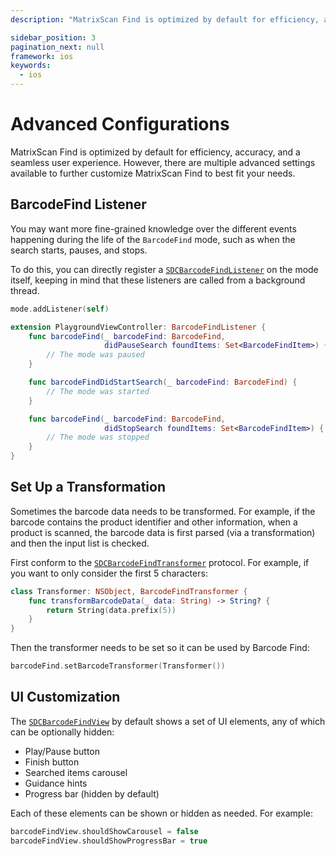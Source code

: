```yaml
---
description: "MatrixScan Find is optimized by default for efficiency, accuracy, and a seamless user experience. However, there are multiple advanced settings available to further customize MatrixScan Find to best fit your needs.                                                                     "

sidebar_position: 3
pagination_next: null
framework: ios
keywords:
  - ios
---
```


# Advanced Configurations

MatrixScan Find is optimized by default for efficiency, accuracy, and a seamless user experience. However, there are multiple advanced settings available to further customize MatrixScan Find to best fit your needs.

## BarcodeFind Listener

You may want more fine-grained knowledge over the different events happening during the life of the `BarcodeFind` mode, such as when the search starts, pauses, and stops.

To do this, you can directly register a [`SDCBarcodeFindListener`](https://docs.scandit.com/7.6/data-capture-sdk/ios/barcode-capture/api/barcode-find-listener.html#interface-scandit.datacapture.barcode.find.IBarcodeFindListener) on the mode itself, keeping in mind that these listeners are called from a background thread.

```swift
mode.addListener(self)

extension PlaygroundViewController: BarcodeFindListener {
    func barcodeFind(_ barcodeFind: BarcodeFind,
                     didPauseSearch foundItems: Set<BarcodeFindItem>) {
        // The mode was paused
    }

    func barcodeFindDidStartSearch(_ barcodeFind: BarcodeFind) {
        // The mode was started
    }

    func barcodeFind(_ barcodeFind: BarcodeFind,
                     didStopSearch foundItems: Set<BarcodeFindItem>) {
        // The mode was stopped
    }
}
```

## Set Up a Transformation

Sometimes the barcode data needs to be transformed. For example, if the barcode contains the product identifier and other information, when a product is scanned, the barcode data is first parsed (via a transformation) and then the input list is checked.

First conform to the [`SDCBarcodeFindTransformer`](https://docs.scandit.com/7.6/data-capture-sdk/ios/barcode-capture/api/barcode-find-transformer.html#interface-scandit.datacapture.barcode.find.IBarcodeFindTransformer) protocol. For example, if you want to only consider the first 5 characters:

```swift
class Transformer: NSObject, BarcodeFindTransformer {
    func transformBarcodeData(_ data: String) -> String? {
        return String(data.prefix(5))
    }
}
```

Then the transformer needs to be set so it can be used by Barcode Find:

```swift
barcodeFind.setBarcodeTransformer(Transformer())
```

## UI Customization

The [`SDCBarcodeFindView`](https://docs.scandit.com/7.6/data-capture-sdk/ios/barcode-capture/api/ui/barcode-find-view.html#class-scandit.datacapture.barcode.find.ui.BarcodeFindView) by default shows a set of UI elements, any of which can be optionally hidden:

- Play/Pause button
- Finish button
- Searched items carousel
- Guidance hints
- Progress bar (hidden by default)

Each of these elements can be shown or hidden as needed. For example:

```swift
barcodeFindView.shouldShowCarousel = false
barcodeFindView.shouldShowProgressBar = true
```
